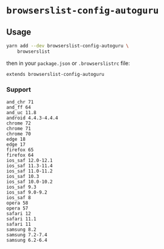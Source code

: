 # `browserslist-config-autoguru`

## Usage

```sh
yarn add --dev browserslist-config-autoguru \
	browserslist
```

then in your `package.json` or `.browserslistrc` file:

```
extends browserslist-config-autoguru
```

### Support

```
and_chr 71
and_ff 64
and_uc 11.8
android 4.4.3-4.4.4
chrome 72
chrome 71
chrome 70
edge 18
edge 17
firefox 65
firefox 64
ios_saf 12.0-12.1
ios_saf 11.3-11.4
ios_saf 11.0-11.2
ios_saf 10.3
ios_saf 10.0-10.2
ios_saf 9.3
ios_saf 9.0-9.2
ios_saf 8
opera 58
opera 57
safari 12
safari 11.1
safari 11
samsung 8.2
samsung 7.2-7.4
samsung 6.2-6.4
```

